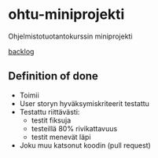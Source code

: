 # ohtu-miniprojekti
Ohjelmistotuotantokurssin miniprojekti


[backlog](https://docs.google.com/spreadsheets/d/1JXfi_ZUgXKkfvnegcy7C4KUzVWvdBlr7t2WN6icuReA/edit#gid=0)


## Definition of done 
- Toimii
- User storyn hyväksymiskriteerit testattu
- Testattu riittävästi:
  - testit fiksuja
  - testeillä 80% rivikattavuus
  - testit menevät läpi
- Joku muu katsonut koodin (pull request)
